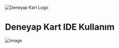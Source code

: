 ![Deneyap Kart Logo](https://i.imgur.com/kydkT0i.png)


# Deneyap Kart IDE Kullanım

![image](https://i.imgur.com/lE8ebnY.png)


